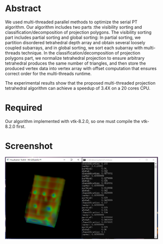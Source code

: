# Abstract

We used multi-threaded parallel methods to optimize the serial PT algorithm. Our algorithm includes two parts :the visibility sorting and classification/decomposition of projection polygons. The visibility sorting part includes partial sorting and global sorting: In partial sorting, we partition disordered tetrahedral depth array and obtain several loosely coupled subarrays, and in global sorting, we sort each subarray with multi-threads technique. In the classification/decomposition of projection polygons part, we normalize tetrahedral projection to ensure arbitrary tetrahedral produces the same number of triangles, and then store the produced vertex data into vertex array with offset computation that ensures correct order for the multi-threads runtime.

The experimental results show that the proposed multi-threaded projection tetrahedral algorithm can achieve a speedup of 3.4X on a 20 cores CPU.

# Required
Our algorithm implemented with vtk-8.2.0, so one must compile the vtk-8.2.0 first. 
# Screenshot

![](https://github.com/andyfanplus/MPPTAUVR/blob/main/screenshot.png)


